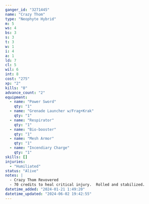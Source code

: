 ```yaml
---
ganger_id: "3271445"
name: "Crazy Thom"
type: "Neophyte Hybrid"
m: 5
ws: 4
bs: 3
s: 3
t: 3
w: 1
i: 4
a: 1
ld: 7
cl: 5
wil: 6
int: 8
cost: "275"
xp: "2"
kills: "0"
advance_count: "2"
equipment: 
  - name: "Power Sword"
    qty: "1"
  - name: "Grenade Launcher w/Frag+Krak"
    qty: "1"
  - name: "Respirator"
    qty: "1"
  - name: "Bio-booster"
    qty: "1"
  - name: "Mesh Armor"
    qty: "1"
  - name: "Incendiary Charge"
    qty: "1"
skills: []
injuries: 
  - "Humiliated"
status: "Alive"
notes: |
  - Crazy Thom Revovered
  - 70 credits to heal critical injury.  Rolled and stabilized.
datetime_added: "2024-01-21 1:49:20"
datetime_updated: "2024-06-02 19:42:55"
---
```

